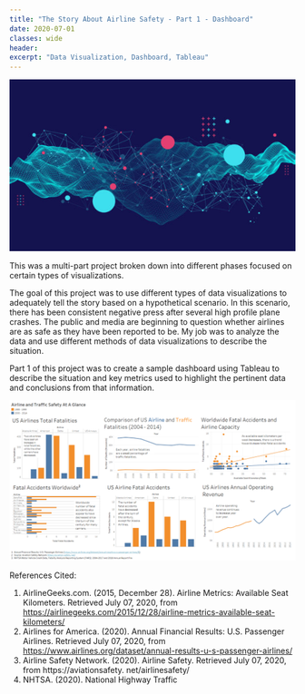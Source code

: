 ```yaml
---
title: "The Story About Airline Safety - Part 1 - Dashboard"
date: 2020-07-01
classes: wide
header:
excerpt: "Data Visualization, Dashboard, Tableau"
---
```


![png](/images/GettyImages-1187621904-600x360.jpg)

This was a multi-part project broken down into different phases focused on certain types of visualizations.

The goal of this project was to use different types of data visualizations to adequately tell the story based on a hypothetical scenario.  In this scenario, there has been consistent negative press after several high profile plane crashes.  The public and media are beginning to question whether airlines are as safe as they have been reported to be.  My job was to analyze the data and use different methods of data visualizations to describe the situation.

Part 1 of this project was to create a sample dashboard using Tableau to describe the situation and key metrics used to highlight the pertinent data and conclusions from that information.

![png](/images/dataviz/AirlineSafetyDashboard-2.png)



References Cited:

1. AirlineGeeks.com. (2015, December 28). Airline Metrics: Available Seat Kilometers. Retrieved July 07, 2020,
from https://airlinegeeks.com/2015/12/28/airline-metrics-available-seat-kilometers/
2. Airlines for America. (2020). Annual Financial Results: U.S. Passenger Airlines. Retrieved July 07, 2020, from
https://www.airlines.org/dataset/annual-results-u-s-passenger-airlines/
3. Airline Safety Network. (2020). Airline Safety. Retrieved July 07, 2020, from https://aviationsafety.
net/airlinesafety/
4. NHTSA. (2020). National Highway Traffic
